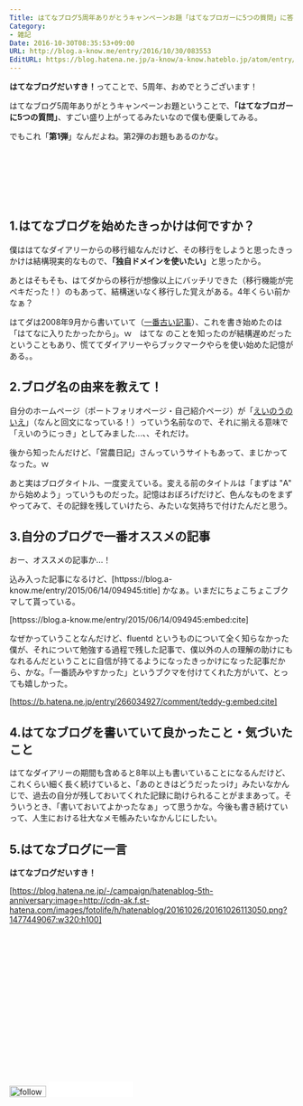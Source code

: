 ```yaml
---
Title: はてなブログ5周年ありがとうキャンペーンお題「はてなブロガーに5つの質問」に答えるよ！
Category:
- 雑記
Date: 2016-10-30T08:35:53+09:00
URL: http://blog.a-know.me/entry/2016/10/30/083553
EditURL: https://blog.hatena.ne.jp/a-know/a-know.hateblo.jp/atom/entry/10328749687192003867
---
```


<b>はてなブログだいすき！</b>ってことで、5周年、おめでとうございます！


はてなブログ5周年ありがとうキャンペーンお題ということで、<b>「はてなブロガーに5つの質問」</b>、すごい盛り上がってるみたいなので僕も便乗してみる。


でもこれ「<b>第1弾</b>」なんだよね。第2弾のお題もあるのかな。


<!-- more -->


<script async src="//pagead2.googlesyndication.com/pagead/js/adsbygoogle.js"></script>
<!-- article-top -->
<ins class="adsbygoogle"
     style="display:inline-block;width:728px;height:90px"
     data-ad-client="ca-pub-3463034538369189"
     data-ad-slot="8367620130"></ins>
<script>
(adsbygoogle = window.adsbygoogle || []).push({});
</script>


## 1.はてなブログを始めたきっかけは何ですか？

僕ははてなダイアリーからの移行組なんだけど、その移行をしようと思ったきっかけは結構現実的なもので、<b>「独自ドメインを使いたい」</b>と思ったから。


あとはそもそも、はてダからの移行が想像以上にバッチリできた（移行機能が完ペキだった！）のもあって、結構迷いなく移行した覚えがある。4年くらい前かなぁ？


はてダは2008年9月から書いていて（[一番古い記事](https://blog.a-know.me/entry/20080928/1222616119)）、これを書き始めたのは「はてなに入りたかったから」。ｗ　はてな のことを知ったのが結構遅めだったということもあり、慌ててダイアリーやらブックマークやらを使い始めた記憶がある。。


## 2.ブログ名の由来を教えて！
自分のホームページ（ポートフォリオページ・自己紹介ページ）が「[えいのうのいえ](https://home.a-know.me/)」（なんと回文になっている！）っていう名前なので、それに揃える意味で「えいのうにっき」としてみました...、、それだけ。


後から知ったんだけど、「営農日記」さんっていうサイトもあって、まじかってなった。ｗ


あと実はブログタイトル、一度変えている。変える前のタイトルは「まずは "A" から始めよう」っていうものだった。記憶はおぼろげだけど、色んなものをまずやってみて、その記録を残していけたら、みたいな気持ちで付けたんだと思う。


## 3.自分のブログで一番オススメの記事
おー、オススメの記事か...！

込み入った記事になるけど、[httpss://blog.a-know.me/entry/2015/06/14/094945:title] かなぁ。いまだにちょこちょこブクマして貰っている。



[httpss://blog.a-know.me/entry/2015/06/14/094945:embed:cite]


なぜかっていうことなんだけど、fluentd というものについて全く知らなかった僕が、それについて勉強する過程で残した記事で、僕以外の人の理解の助けにもなれるんだということに自信が持てるようになったきっかけになった記事だから、かな。「一番読みやすかった」というブクマを付けてくれた方がいて、とっても嬉しかった。



[https://b.hatena.ne.jp/entry/266034927/comment/teddy-g:embed:cite]



## 4.はてなブログを書いていて良かったこと・気づいたこと

はてなダイアリーの期間も含めると8年以上も書いていることになるんだけど、これくらい細く長く続けていると、「あのときはどうだったっけ」みたいなかんじで、過去の自分が残しておいてくれた記録に助けられることがままあって。そういうとき、「書いておいてよかったなぁ」って思うかな。今後も書き続けていって、人生における壮大なメモ帳みたいなかんじにしたい。


## 5.はてなブログに一言

<b>はてなブログだいすき！</b>


[https://blog.hatena.ne.jp/-/campaign/hatenablog-5th-anniversary:image=http://cdn-ak.f.st-hatena.com/images/fotolife/h/hatenablog/20161026/20161026113050.png?1477449067:w320:h100]


<script async src="//pagead2.googlesyndication.com/pagead/js/adsbygoogle.js"></script>
<!-- article-bottom2 -->
<ins class="adsbygoogle"
     style="display:inline-block;width:300px;height:250px"
     data-ad-client="ca-pub-3463034538369189"
     data-ad-slot="5274552934"></ins>
<script>
(adsbygoogle = window.adsbygoogle || []).push({});
</script>


<div>
<a href='http://cloud.feedly.com/#subscription%2Ffeed%2Fhttp%3A%2F%2Fblog.a-know.me%2Ffeed'  target='blank'><img id='feedlyFollow' src='http://s3.feedly.com/img/follows/feedly-follow-rectangle-volume-small_2x.png' alt='follow us in feedly' width='65' height='20'></a>

<iframe src="//blog.hatena.ne.jp/a-know/a-know.hateblo.jp/subscribe/iframe" allowtransparency="true" frameborder="0" scrolling="no" width="150" height="28"></iframe>
</div>
